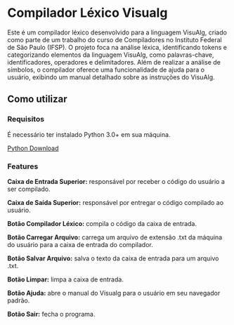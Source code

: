 # Compilador Léxico Visualg
Este é um compilador léxico desenvolvido para a linguagem VisuAlg, criado como parte de um trabalho do curso de Compiladores no Instituto Federal de São Paulo (IFSP). O projeto foca na análise léxica, identificando tokens e categorizando elementos da linguagem VisuAlg, como palavras-chave, identificadores, operadores e delimitadores. Além de realizar a análise de símbolos, o compilador oferece uma funcionalidade de ajuda para o usuário, exibindo um manual detalhado sobre as instruções do VisuAlg.

## **Como utilizar**
### **Requisitos**
É necessário ter instalado Python 3.0+ em sua máquina.

[Python Download](https://www.python.org/downloads/)

### **Features**
**Caixa de Entrada Superior:** responsável por receber o código do usuário a ser compilado.

**Caixa de Saída Superior:** responsável por entregar o código compilado ao usuário.

**Botão Compilador Léxico:** compila o código da caixa de entrada.

**Botão Carregar Arquivo:** carrega um arquivo de extensão .txt da máquina do usuário para a caixa de entrada do compilador.

**Botão Salvar Arquivo:** salva o texto da caixa de entrada para um arquivo .txt.

**Botão Limpar:** limpa a caixa de entrada.

**Botão Ajuda:** abre o manual do Visualg para o usuário em seu navegador padrão.

**Botão Sair:** fecha o programa.

